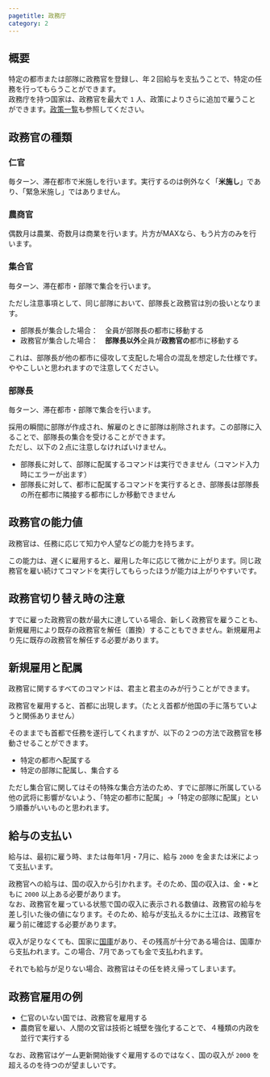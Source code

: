 ```yaml
---
pagetitle: 政務庁
category: 2
---
```


## 概要

特定の都市または部隊に政務官を登録し、年２回給与を支払うことで、特定の任務を行ってもらうことができます。  
政務庁を持つ国家は、政務官を最大で `1` 人、政策によりさらに追加で雇うことができます。[政策一覧](dom-policies.html)も参照してください。

## 政務官の種類

### 仁官

毎ターン、滞在都市で米施しを行います。実行するのは例外なく「**米施し**」であり、「緊急米施し」ではありません。

### 農商官

偶数月は農業、奇数月は商業を行います。片方がMAXなら、もう片方のみを行います。

### 集合官

毎ターン、滞在都市・部隊で集合を行います。

ただし注意事項として、同じ部隊において、部隊長と政務官は別の扱いとなります。

* 部隊長が集合した場合：　全員が部隊長の都市に移動する
* 政務官が集合した場合：　**部隊長以外**全員が**政務官の**都市に移動する

これは、部隊長が他の都市に侵攻して支配した場合の混乱を想定した仕様です。ややこしいと思われますので注意してください。

### 部隊長

毎ターン、滞在都市・部隊で集合を行います。

採用の瞬間に部隊が作成され、解雇のときに部隊は削除されます。この部隊に入ることで、部隊長の集合を受けることができます。  
ただし、以下の２点に注意しなければいけません。

* 部隊長に対して、部隊に配属するコマンドは実行できません（コマンド入力時にエラーが出ます）
* 部隊長に対して、都市に配属するコマンドを実行するとき、部隊長は部隊長の所在都市に隣接する都市にしか移動できません

## 政務官の能力値

政務官は、任務に応じて知力や人望などの能力を持ちます。

この能力は、遅くに雇用すると、雇用した年に応じて微かに上がります。同じ政務官を雇い続けてコマンドを実行してもらったほうが能力は上がりやすいです。

## 政務官切り替え時の注意

すでに雇った政務官の数が最大に達している場合、新しく政務官を雇うことも、新規雇用により既存の政務官を解任（置換）することもできません。新規雇用より先に既存の政務官を解任する必要があります。

## 新規雇用と配属

政務官に関するすべてのコマンドは、君主と君主のみが行うことができます。

政務官を雇用すると、首都に出現します。（たとえ首都が他国の手に落ちていようと関係ありません）

そのままでも首都で任務を遂行してくれますが、以下の２つの方法で政務官を移動させることができます。

* 特定の都市へ配属する
* 特定の部隊に配属し、集合する

ただし集合官に関してはその特殊な集合方法のため、すでに部隊に所属している他の武将に影響がないよう、「特定の都市に配属」→「特定の部隊に配属」という順番がいいものと思われます。

## 給与の支払い

給与は、最初に雇う時、または毎年1月・7月に、給与 `2000` を金または米によって支払います。

政務官への給与は、国の収入から引かれます。そのため、国の収入は、金・※ともに `2000` 以上ある必要があります。  
なお、政務官を雇っている状態で国の収入に表示される数値は、政務官の給与を差し引いた後の値になります。そのため、給与が支払えるかに土江は、政務官を雇う前に確認する必要があります。

収入が足りなくても、国家に[国庫](dom-storage.html)があり、その残高が十分である場合は、国庫から支払われます。この場合、7月であっても金で支払われます。

それでも給与が足りない場合、政務官はその任を終え帰ってしまいます。

## 政務官雇用の例

* 仁官のいない国では、政務官を雇用する
* 農商官を雇い、人間の文官は技術と城壁を強化することで、４種類の内政を並行で実行する

なお、政務官はゲーム更新開始後すぐ雇用するのではなく、国の収入が `2000` を超えるのを待つのが望ましいです。
